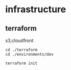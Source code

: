 # infrastructure

## terraform

s3,cloudfront

```
cd ./terraform
cd ./environments/dev

terraform init
```
